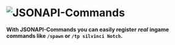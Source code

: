 # ![JSONAPI-Commands](http://i.imgur.com/CtpZF.png)

**With JSONAPI-Commands you can easily register** ***real***
**ingame commands like `/spawn` or `/tp silvinci Notch`.**